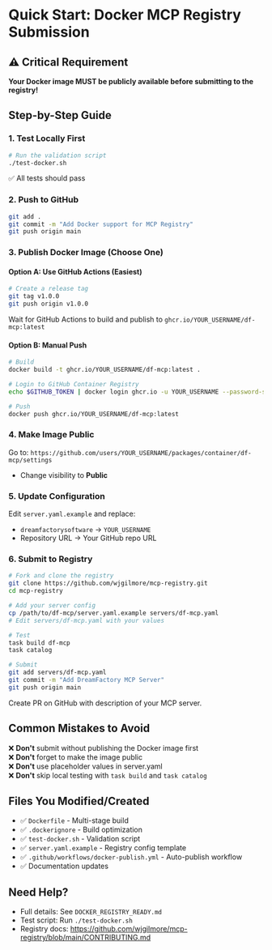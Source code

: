 # Quick Start: Docker MCP Registry Submission

## ⚠️ Critical Requirement
**Your Docker image MUST be publicly available before submitting to the registry!**

## Step-by-Step Guide

### 1. Test Locally First
```bash
# Run the validation script
./test-docker.sh
```
✅ All tests should pass

### 2. Push to GitHub
```bash
git add .
git commit -m "Add Docker support for MCP Registry"
git push origin main
```

### 3. Publish Docker Image (Choose One)

#### Option A: Use GitHub Actions (Easiest)
```bash
# Create a release tag
git tag v1.0.0
git push origin v1.0.0
```
Wait for GitHub Actions to build and publish to `ghcr.io/YOUR_USERNAME/df-mcp:latest`

#### Option B: Manual Push
```bash
# Build
docker build -t ghcr.io/YOUR_USERNAME/df-mcp:latest .

# Login to GitHub Container Registry
echo $GITHUB_TOKEN | docker login ghcr.io -u YOUR_USERNAME --password-stdin

# Push
docker push ghcr.io/YOUR_USERNAME/df-mcp:latest
```

### 4. Make Image Public
Go to: `https://github.com/users/YOUR_USERNAME/packages/container/df-mcp/settings`
- Change visibility to **Public**

### 5. Update Configuration
Edit `server.yaml.example` and replace:
- `dreamfactorysoftware` → `YOUR_USERNAME`
- Repository URL → Your GitHub repo URL

### 6. Submit to Registry
```bash
# Fork and clone the registry
git clone https://github.com/wjgilmore/mcp-registry.git
cd mcp-registry

# Add your server config
cp /path/to/df-mcp/server.yaml.example servers/df-mcp.yaml
# Edit servers/df-mcp.yaml with your values

# Test
task build df-mcp
task catalog

# Submit
git add servers/df-mcp.yaml
git commit -m "Add DreamFactory MCP Server"
git push origin main
```

Create PR on GitHub with description of your MCP server.

## Common Mistakes to Avoid

❌ **Don't** submit without publishing the Docker image first  
❌ **Don't** forget to make the image public  
❌ **Don't** use placeholder values in server.yaml  
❌ **Don't** skip local testing with `task build` and `task catalog`

## Files You Modified/Created
- ✅ `Dockerfile` - Multi-stage build
- ✅ `.dockerignore` - Build optimization  
- ✅ `test-docker.sh` - Validation script
- ✅ `server.yaml.example` - Registry config template
- ✅ `.github/workflows/docker-publish.yml` - Auto-publish workflow
- ✅ Documentation updates

## Need Help?
- Full details: See `DOCKER_REGISTRY_READY.md`
- Test script: Run `./test-docker.sh`
- Registry docs: https://github.com/wjgilmore/mcp-registry/blob/main/CONTRIBUTING.md